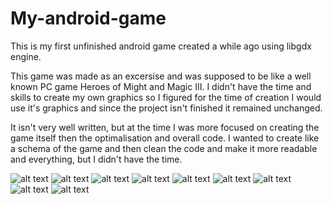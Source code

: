 # My-android-game
This is my first unfinished android game created a while ago using libgdx engine.

This game was made as an excersise and was supposed to be like a well known PC game Heroes of Might and Magic III. 
I didn't have the time and skills to create my own graphics so I figured for the time of creation I would use it's graphics and since the 
project isn't finished it remained unchanged. 

It isn't very well written, but at the time I was more focused on creating the game itself then the optimalisation and overall code.
I wanted to create like a schema of the game and then clean the code and make it more readable and everything, but I didn't have the time.

![alt text](https://raw.githubusercontent.com/czesiek717/My-android-game/master/images/example.png)
![alt text](https://raw.githubusercontent.com/czesiek717/My-android-game/master/images/example2.png)
![alt text](https://raw.githubusercontent.com/czesiek717/My-android-game/master/images/example3.png)
![alt text](https://raw.githubusercontent.com/czesiek717/My-android-game/master/images/example4.png)
![alt text](https://raw.githubusercontent.com/czesiek717/My-android-game/master/images/example5.png)
![alt text](https://raw.githubusercontent.com/czesiek717/My-android-game/master/images/example6.png)
![alt text](https://raw.githubusercontent.com/czesiek717/My-android-game/master/images/example7.png)
![alt text](https://raw.githubusercontent.com/czesiek717/My-android-game/master/images/example8.png)
![alt text](https://raw.githubusercontent.com/czesiek717/My-android-game/master/images/example9.png)
